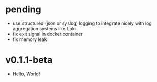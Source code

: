 # pending
 - use structured (json or syslog) logging to integrate nicely with log aggregation systems like Loki
 - fix exit signal in docker container
 - fix memory leak

# v0.1.1-beta
 - Hello, World!